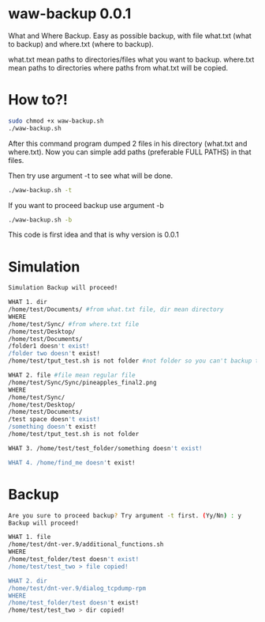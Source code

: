 # waw-backup 0.0.1
What and Where Backup. Easy as possible backup, with file what.txt (what to backup) and where.txt (where to backup).

what.txt mean paths to directories/files what you want to backup.
where.txt mean paths to directories where paths from what.txt will be copied.

# How to?!
```bash
sudo chmod +x waw-backup.sh
./waw-backup.sh
```
After this command program dumped 2 files in his directory (what.txt and where.txt).
Now you can simple add paths (preferable FULL PATHS) in that files.

Then try use argument -t to see what will be done. 
```bash
./waw-backup.sh -t
```
If you want to proceed backup use argument -b
```bash
./waw-backup.sh -b
```

This code is first idea and that is why version is 0.0.1

# Simulation
```bash
Simulation Backup will proceed!

WHAT 1. dir 
/home/test/Documents/ #from what.txt file, dir mean directory
WHERE
/home/test/Sync/ #from where.txt file
/home/test/Desktop/
/home/test/Documents/
/folder1 doesn't exist!
/folder two doesn't exist!
/home/test/tput_test.sh is not folder #not folder so you can't backup there

WHAT 2. file #file mean regular file
/home/test/Sync/Sync/pineapples_final2.png
WHERE
/home/test/Sync/
/home/test/Desktop/
/home/test/Documents/
/test space doesn't exist!
/something doesn't exist!
/home/test/tput_test.sh is not folder

WHAT 3. /home/test/test_folder/something doesn't exist!

WHAT 4. /home/find_me doesn't exist!
```

# Backup
```bash
Are you sure to proceed backup? Try argument -t first. (Yy/Nn) : y
Backup will proceed!

WHAT 1. file
/home/test/dnt-ver.9/additional_functions.sh
WHERE
/home/test_folder/test doesn't exist!
/home/test/test_two > file copied!

WHAT 2. dir
/home/test/dnt-ver.9/dialog_tcpdump-rpm
WHERE
/home/test_folder/test doesn't exist!
/home/test/test_two > dir copied!
```
